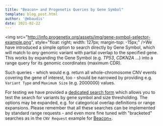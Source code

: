 ```yaml
---
title: "Beacon+ and Progenetix Queries by Gene Symbol"
template: blog_post.html
author: '@mbaudis'
date: 2021-02-22
---
```


<img src="http://info.progenetix.org/assets/img/gene-symbol-selector-example.png", style="float: right; width: 127px; margin-top: -15px;" />We have introduced a simple option to search directly by Gene Symbol, which will match to _any_ genomic variant with partial overlap to the specified gene. This works by expanding the Gene Symbol (e.g. _TP53_, _CDKN2A_ ...) into a range query for its genomic coordinates (maximum CDR).

Such queries - which would e.g. return all whole-chromosome CNV events covering the gene of interest, too - should be narrowed by providing e.g. `Variant Type` and `Maximum Size` (e.g. 2000000) values.

<!--more-->

For testing we have provided a [dedicated search form](http://progenetix.org/beacon-genes/) which allows you to test the search for variants by gene symbol and size thresholding. The options may be expanded, e.g. for categorical overlap definitions or range expansions. Please remember that all these searches can be implemented by standard range requests - and even more fine tuned with "bracketed" searches as in the `CNV Request` example for [Beacon+](http://progenetix.org/beaconPlus/?).
